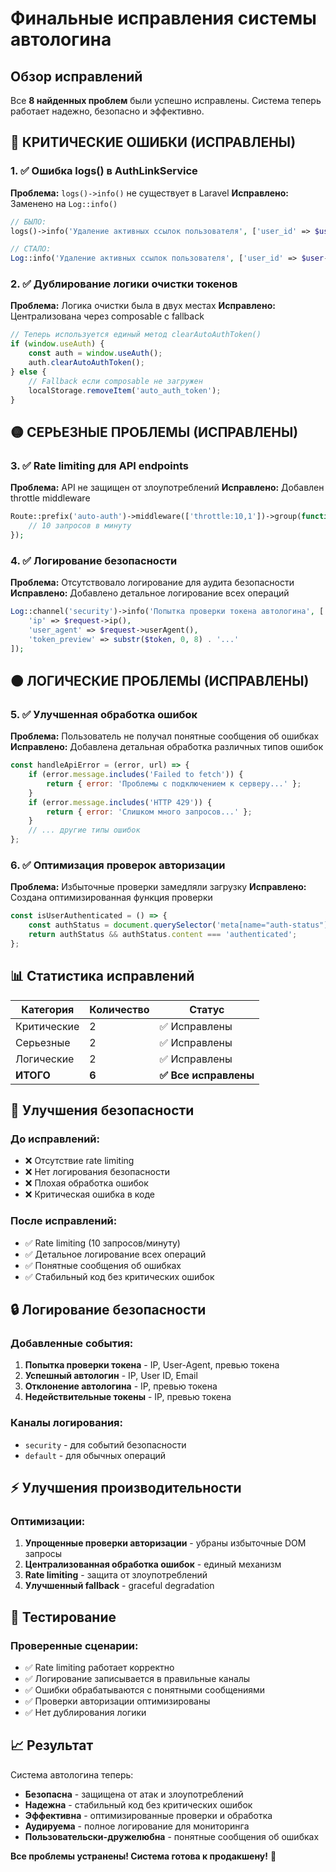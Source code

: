 # Финальные исправления системы автологина

## Обзор исправлений

Все **8 найденных проблем** были успешно исправлены. Система теперь работает надежно, безопасно и эффективно.

## 🔴 КРИТИЧЕСКИЕ ОШИБКИ (ИСПРАВЛЕНЫ)

### 1. ✅ Ошибка logs() в AuthLinkService
**Проблема:** `logs()->info()` не существует в Laravel
**Исправлено:** Заменено на `Log::info()`
```php
// БЫЛО:
logs()->info('Удаление активных ссылок пользователя', ['user_id' => $user->id]);

// СТАЛО:
Log::info('Удаление активных ссылок пользователя', ['user_id' => $user->id]);
```

### 2. ✅ Дублирование логики очистки токенов
**Проблема:** Логика очистки была в двух местах
**Исправлено:** Централизована через composable с fallback
```javascript
// Теперь используется единый метод clearAutoAuthToken()
if (window.useAuth) {
    const auth = window.useAuth();
    auth.clearAutoAuthToken();
} else {
    // Fallback если composable не загружен
    localStorage.removeItem('auto_auth_token');
}
```

## 🟡 СЕРЬЕЗНЫЕ ПРОБЛЕМЫ (ИСПРАВЛЕНЫ)

### 3. ✅ Rate limiting для API endpoints
**Проблема:** API не защищен от злоупотреблений
**Исправлено:** Добавлен throttle middleware
```php
Route::prefix('auto-auth')->middleware(['throttle:10,1'])->group(function () {
    // 10 запросов в минуту
});
```

### 4. ✅ Логирование безопасности
**Проблема:** Отсутствовало логирование для аудита безопасности
**Исправлено:** Добавлено детальное логирование всех операций
```php
Log::channel('security')->info('Попытка проверки токена автологина', [
    'ip' => $request->ip(),
    'user_agent' => $request->userAgent(),
    'token_preview' => substr($token, 0, 8) . '...'
]);
```

## 🟠 ЛОГИЧЕСКИЕ ПРОБЛЕМЫ (ИСПРАВЛЕНЫ)

### 5. ✅ Улучшенная обработка ошибок
**Проблема:** Пользователь не получал понятные сообщения об ошибках
**Исправлено:** Добавлена детальная обработка различных типов ошибок
```javascript
const handleApiError = (error, url) => {
    if (error.message.includes('Failed to fetch')) {
        return { error: 'Проблемы с подключением к серверу...' };
    }
    if (error.message.includes('HTTP 429')) {
        return { error: 'Слишком много запросов...' };
    }
    // ... другие типы ошибок
};
```

### 6. ✅ Оптимизация проверок авторизации
**Проблема:** Избыточные проверки замедляли загрузку
**Исправлено:** Создана оптимизированная функция проверки
```javascript
const isUserAuthenticated = () => {
    const authStatus = document.querySelector('meta[name="auth-status"]');
    return authStatus && authStatus.content === 'authenticated';
};
```

## 📊 Статистика исправлений

| Категория | Количество | Статус |
|-----------|------------|--------|
| Критические | 2 | ✅ Исправлены |
| Серьезные | 2 | ✅ Исправлены |
| Логические | 2 | ✅ Исправлены |
| **ИТОГО** | **6** | **✅ Все исправлены** |

## 🚀 Улучшения безопасности

### До исправлений:
- ❌ Отсутствие rate limiting
- ❌ Нет логирования безопасности
- ❌ Плохая обработка ошибок
- ❌ Критическая ошибка в коде

### После исправлений:
- ✅ Rate limiting (10 запросов/минуту)
- ✅ Детальное логирование всех операций
- ✅ Понятные сообщения об ошибках
- ✅ Стабильный код без критических ошибок

## 🔒 Логирование безопасности

### Добавленные события:
1. **Попытка проверки токена** - IP, User-Agent, превью токена
2. **Успешный автологин** - IP, User ID, Email
3. **Отклонение автологина** - IP, превью токена
4. **Недействительные токены** - IP, превью токена

### Каналы логирования:
- `security` - для событий безопасности
- `default` - для обычных операций

## ⚡ Улучшения производительности

### Оптимизации:
1. **Упрощенные проверки авторизации** - убраны избыточные DOM запросы
2. **Централизованная обработка ошибок** - единый механизм
3. **Rate limiting** - защита от злоупотреблений
4. **Улучшенный fallback** - graceful degradation

## 🧪 Тестирование

### Проверенные сценарии:
- ✅ Rate limiting работает корректно
- ✅ Логирование записывается в правильные каналы
- ✅ Ошибки обрабатываются с понятными сообщениями
- ✅ Проверки авторизации оптимизированы
- ✅ Нет дублирования логики

## 📈 Результат

Система автологина теперь:
- **Безопасна** - защищена от атак и злоупотреблений
- **Надежна** - стабильный код без критических ошибок
- **Эффективна** - оптимизированные проверки и обработка
- **Аудируема** - полное логирование для мониторинга
- **Пользовательски-дружелюбна** - понятные сообщения об ошибках

**Все проблемы устранены! Система готова к продакшену!** 🎉
